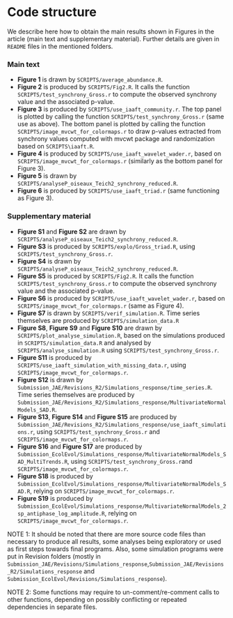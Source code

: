 # Code structure

We describe here how to obtain the main results shown in Figures in the article (main text and supplementary material). Further details are given in `README` files in the mentioned folders.  

### Main text

* **Figure 1** is drawn by `SCRIPTS/average_abundance.R`.
* **Figure 2** is produced by `SCRIPTS/Fig2.R`. It calls the function `SCRIPTS/test_synchrony_Gross.r` to compute the observed synchrony value and the associated p-value. 
* **Figure 3** is produced by `SCRIPTS/use_iaaft_community.r`. The top panel is plotted by calling the function `SCRIPTS/test_synchrony_Gross.r` (same use as above). The bottom panel is plotted by calling the function `SCRIPTS/image_mvcwt_for_colormaps.r` to draw p-values extracted from synchrony values computed with mvcwt package and randomization based on `SCRIPTS\iaaft.R`.
* **Figure 4** is produced by `SCRIPTS/use_iaaft_wavelet_wader.r`, based on `SCRIPTS/image_mvcwt_for_colormaps.r` (similarly as the bottom panel for Figure 3).
* **Figure 5** is drawn by `SCRIPTS/analyseP_oiseaux_Teich2_synchrony_reduced.R`.
* **Figure 6** is produced by `SCRIPTS/use_iaaft_triad.r` (same functioning as Figure 3).

### Supplementary material

* **Figure S1** and **Figure S2** are drawn by `SCRIPTS/analyseP_oiseaux_Teich2_synchrony_reduced.R`.
* **Figure S3** is produced by `SCRIPTS/explo/Gross_triad.R`, using `SCRIPTS/test_synchrony_Gross.r`.
* **Figure S4** is drawn by `SCRIPTS/analyseP_oiseaux_Teich2_synchrony_reduced.R`. 
* **Figure S5** is produced by `SCRIPTS/Fig2.R`. It calls the function `SCRIPTS/test_synchrony_Gross.r` to compute the observed synchrony value and the associated p-value. 
* **Figure S6** is produced by `SCRIPTS/use_iaaft_wavelet_wader.r`, based on `SCRIPTS/image_mvcwt_for_colormaps.r` (same as Figure 4).
* **Figure S7** is drawn by `SCRIPTS/verif_simulation.R`. Time series themselves are produced by `SCRIPTS/simulation_data.R`
* **Figure S8**, **Figure S9** and **Figure S10** are drawn by `SCRIPTS/plot_analyse_simulation.R`, based on the simulations produced in `SCRIPTS/simulation_data.R` and analysed by `SCRIPTS/analyse_simulation.R` using `SCRIPTS/test_synchrony_Gross.r`.
* **Figure S11** is produced by `SCRIPTS/use_iaaft_simulation_with_missing_data.r`, using `SCRIPTS/image_mvcwt_for_colormaps.r`.
* **Figure S12** is drawn by `Submission_JAE/Revisions_R2/Simulations_response/time_series.R`. Time series themselves are produced by `Submission_JAE/Revisions_R2/Simulations_response/MultivariateNormalModels_SAD.R`. 
* **Figure S13**, **Figure S14** and **Figure S15** are produced by `Submission_JAE/Revisions_R2/Simulations_response/use_iaaft_simulations.r`, using `SCRIPTS/test_synchrony_Gross.r` and `SCRIPTS/image_mvcwt_for_colormaps.r`.
* **Figure S16** and **Figure S17** are produced by `Submission_EcolEvol/Simulations_response/MultivariateNormalModels_SAD_MultiTrends.R`, using `SCRIPTS/test_synchrony_Gross.r`and `SCRIPTS/image_mvcwt_for_colormaps.r`.
* **Figure S18** is produced by `Submission_EcolEvol/Simulations_response/MultivariateNormalModels_SAD.R`, relying on `SCRIPTS/image_mvcwt_for_colormaps.r`.
* **Figure S19** is produced by `Submission_EcolEvol/Simulations_response/MultivariateNormalModels_2sp_antiphase_log_amplitude.R`, relying on `SCRIPTS/image_mvcwt_for_colormaps.r`. 

NOTE 1: It should be noted that there are more source code files than necessary to produce all results, some analyses being exploratory or used as first steps towards final programs. Also, some simulation programs were put in Revision folders (mostly in `Submission_JAE/Revisions/Simulations_response`,`Submission_JAE/Revisions_R2/Simulations_response` and `Submission_EcolEvol/Revisions/Simulations_response`).   

NOTE 2: Some functions may require to un-comment/re-comment calls to other functions, depending on possibly conflicting or repeated dependencies in separate files.  

 
